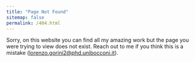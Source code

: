 ```yaml
---
title: "Page Not Found"
sitemap: false
permalink: /404.html
---
```


Sorry, on this website you can find all my amazing work but the page you were trying to view does not exist. Reach out to me if you think this is a mistake (lorenzo.gorini2@phd.unibocconi.it).
